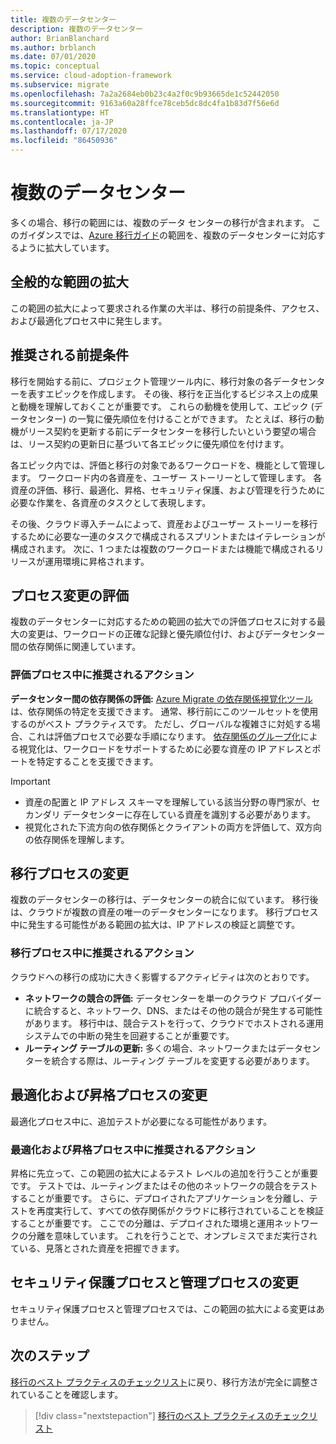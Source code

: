 ```yaml
---
title: 複数のデータセンター
description: 複数のデータセンター
author: BrianBlanchard
ms.author: brblanch
ms.date: 07/01/2020
ms.topic: conceptual
ms.service: cloud-adoption-framework
ms.subservice: migrate
ms.openlocfilehash: 7a2a2684eb0b23c4a2f0c9b93665de1c52442050
ms.sourcegitcommit: 9163a60a28ffce78ceb5dc8dc4fa1b83d7f56e6d
ms.translationtype: HT
ms.contentlocale: ja-JP
ms.lasthandoff: 07/17/2020
ms.locfileid: "86450936"
---
```

# <a name="multiple-datacenters"></a>複数のデータセンター

多くの場合、移行の範囲には、複数のデータ センターの移行が含まれます。 このガイダンスでは、[Azure 移行ガイド](../azure-migration-guide/index.md)の範囲を、複数のデータセンターに対応するように拡大しています。

## <a name="general-scope-expansion"></a>全般的な範囲の拡大

この範囲の拡大によって要求される作業の大半は、移行の前提条件、アクセス、および最適化プロセス中に発生します。

## <a name="suggested-prerequisites"></a>推奨される前提条件

移行を開始する前に、プロジェクト管理ツール内に、移行対象の各データセンターを表すエピックを作成します。 その後、移行を正当化するビジネス上の成果と動機を理解しておくことが重要です。 これらの動機を使用して、エピック (データセンター) の一覧に優先順位を付けることができます。 たとえば、移行の動機がリース契約を更新する前にデータセンターを移行したいという要望の場合は、リース契約の更新日に基づいて各エピックに優先順位を付けます。

各エピック内では、評価と移行の対象であるワークロードを、機能として管理します。 ワークロード内の各資産を、ユーザー ストーリーとして管理します。 各資産の評価、移行、最適化、昇格、セキュリティ保護、および管理を行うために必要な作業を、各資産のタスクとして表現します。

その後、クラウド導入チームによって、資産およびユーザー ストーリーを移行するために必要な一連のタスクで構成されるスプリントまたはイテレーションが構成されます。 次に、1 つまたは複数のワークロードまたは機能で構成されるリリースが運用環境に昇格されます。

## <a name="assess-process-changes"></a>プロセス変更の評価

複数のデータセンターに対応するための範囲の拡大での評価プロセスに対する最大の変更は、ワークロードの正確な記録と優先順位付け、およびデータセンター間の依存関係に関連しています。

### <a name="suggested-action-during-the-assess-process"></a>評価プロセス中に推奨されるアクション

**データセンター間の依存関係の評価:** [Azure Migrate の依存関係視覚化ツール](https://docs.microsoft.com/azure/migrate/concepts-dependency-visualization)は、依存関係の特定を支援できます。 通常、移行前にこのツールセットを使用するのがベスト プラクティスです。 ただし、グローバルな複雑さに対処する場合、これは評価プロセスで必要な手順になります。 [依存関係のグループ化](https://docs.microsoft.com/azure/migrate/how-to-create-group-machine-dependencies)による視覚化は、ワークロードをサポートするために必要な資産の IP アドレスとポートを特定することを支援できます。

> [!IMPORTANT]
>
> - 資産の配置と IP アドレス スキーマを理解している該当分野の専門家が、セカンダリ データセンターに存在している資産を識別する必要があります。
> - 視覚化された下流方向の依存関係とクライアントの両方を評価して、双方向の依存関係を理解します。


## <a name="migration-process-changes"></a>移行プロセスの変更

複数のデータセンターの移行は、データセンターの統合に似ています。 移行後は、クラウドが複数の資産の唯一のデータセンターになります。 移行プロセス中に発生する可能性がある範囲の拡大は、IP アドレスの検証と調整です。

### <a name="suggested-action-during-the-migration-process"></a>移行プロセス中に推奨されるアクション

クラウドへの移行の成功に大きく影響するアクティビティは次のとおりです。

- **ネットワークの競合の評価:** データセンターを単一のクラウド プロバイダーに統合すると、ネットワーク、DNS、またはその他の競合が発生する可能性があります。 移行中は、競合テストを行って、クラウドでホストされる運用システムでの中断の発生を回避することが重要です。
- **ルーティング テーブルの更新:** 多くの場合、ネットワークまたはデータセンターを統合する際は、ルーティング テーブルを変更する必要があります。

## <a name="optimize-and-promote-process-changes"></a>最適化および昇格プロセスの変更

最適化プロセス中に、追加テストが必要になる可能性があります。

### <a name="suggested-action-during-the-optimize-and-promote-process"></a>最適化および昇格プロセス中に推奨されるアクション

昇格に先立って、この範囲の拡大によるテスト レベルの追加を行うことが重要です。 テストでは、ルーティングまたはその他のネットワークの競合をテストすることが重要です。 さらに、デプロイされたアプリケーションを分離し、テストを再度実行して、すべての依存関係がクラウドに移行されていることを検証することが重要です。 ここでの分離は、デプロイされた環境と運用ネットワークの分離を意味しています。 これを行うことで、オンプレミスでまだ実行されている、見落とされた資産を把握できます。

## <a name="secure-and-manage-process-changes"></a>セキュリティ保護プロセスと管理プロセスの変更

セキュリティ保護プロセスと管理プロセスでは、この範囲の拡大による変更はありません。

## <a name="next-steps"></a>次のステップ

[移行のベスト プラクティスのチェックリスト](./index.md)に戻り、移行方法が完全に調整されていることを確認します。

> [!div class="nextstepaction"]
> [移行のベスト プラクティスのチェックリスト](./index.md)
